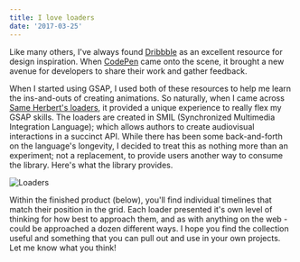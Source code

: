 ```yaml
---
title: I love loaders
date: '2017-03-25'
---
```


Like many others, I've always found [Dribbble](http://dribbble.com) as an excellent resource for design inspiration. When [CodePen](http://codepen.io) came onto the scene, it brought a new avenue for developers to share their work and gather feedback.

When I started using GSAP, I used both of these resources to help me learn the ins-and-outs of creating animations. So naturally, when I came across [Same Herbert's loaders](https://github.com/SamHerbert/SVG-Loaders), it provided a unique experience to really flex my GSAP skills. The loaders are created in SMIL (Synchronized Multimedia Integration Language); which allows authors to create audiovisual interactions in a succinct API. While there has been some back-and-forth on the language's longevity, I decided to treat this as nothing more than an experiment; not a replacement, to provide users another way to consume the library. Here's what the library provides.

![Loaders](/uploads/i-love-loaders.gif)

Within the finished product (below), you'll find individual timelines that match their position in the grid. Each loader presented it's own level of thinking for how best to approach them, and as with anything on the web - could be approached a dozen different ways. I hope you find the collection useful and something that you can pull out and use in your own projects. Let me know what you think!

<CodePen user="zslabs" pen="YwygoQ" />

